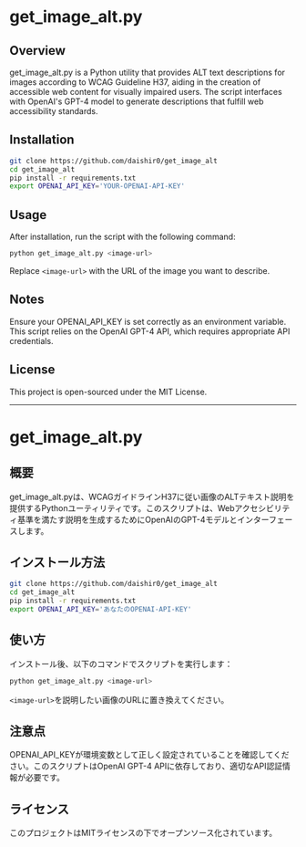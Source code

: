 # get_image_alt.py

## Overview
get_image_alt.py is a Python utility that provides ALT text descriptions for images according to WCAG Guideline H37, aiding in the creation of accessible web content for visually impaired users. The script interfaces with OpenAI's GPT-4 model to generate descriptions that fulfill web accessibility standards.

## Installation

```bash
git clone https://github.com/daishir0/get_image_alt
cd get_image_alt
pip install -r requirements.txt
export OPENAI_API_KEY='YOUR-OPENAI-API-KEY'
```

## Usage

After installation, run the script with the following command:

```bash
python get_image_alt.py <image-url>
```

Replace `<image-url>` with the URL of the image you want to describe.

## Notes
Ensure your OPENAI_API_KEY is set correctly as an environment variable. This script relies on the OpenAI GPT-4 API, which requires appropriate API credentials.

## License
This project is open-sourced under the MIT License.

---

# get_image_alt.py

## 概要
get_image_alt.pyは、WCAGガイドラインH37に従い画像のALTテキスト説明を提供するPythonユーティリティです。このスクリプトは、Webアクセシビリティ基準を満たす説明を生成するためにOpenAIのGPT-4モデルとインターフェースします。

## インストール方法

```bash
git clone https://github.com/daishir0/get_image_alt
cd get_image_alt
pip install -r requirements.txt
export OPENAI_API_KEY='あなたのOPENAI-API-KEY'
```

## 使い方

インストール後、以下のコマンドでスクリプトを実行します：

```bash
python get_image_alt.py <image-url>
```

`<image-url>`を説明したい画像のURLに置き換えてください。

## 注意点
OPENAI_API_KEYが環境変数として正しく設定されていることを確認してください。このスクリプトはOpenAI GPT-4 APIに依存しており、適切なAPI認証情報が必要です。

## ライセンス
このプロジェクトはMITライセンスの下でオープンソース化されています。
